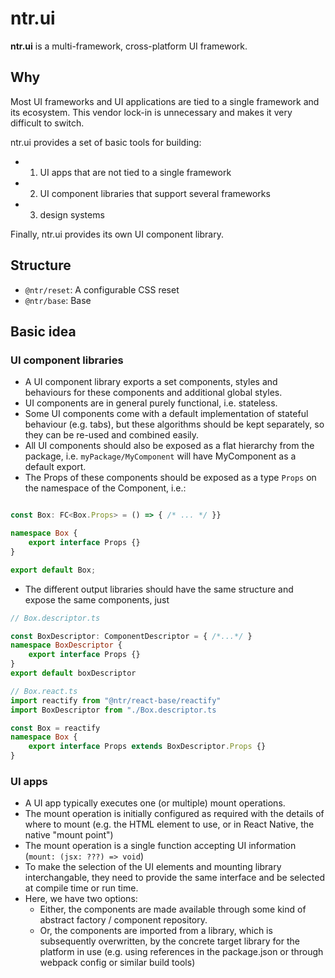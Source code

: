 # ntr.ui

**ntr.ui** is a multi-framework, cross-platform UI framework.

## Why

Most UI frameworks and UI applications are tied to a single framework and its ecosystem. This vendor lock-in is unnecessary and makes it very difficult to switch.

ntr.ui provides a set of basic tools for building:

- 1) UI apps that are not tied to a single framework
- 2) UI component libraries that support several frameworks
- 3) design systems

Finally, ntr.ui provides its own UI component library.

## Structure

- `@ntr/reset`: A configurable CSS reset
- `@ntr/base`: Base


## Basic idea

### UI component libraries

- A UI component library exports a set components, styles and behaviours for these components and additional global styles.
- UI components are in general purely functional, i.e. stateless.
- Some UI components come with a default implementation of stateful behaviour (e.g. tabs), but these algorithms should be kept separately, so they can be re-used and combined easily.
- All UI components should also be exposed as a flat hierarchy from the package, i.e. `myPackage/MyComponent` will have MyComponent as a default export.
- The Props of these components should be exposed as a type `Props` on the namespace of the Component, i.e.:

```ts

const Box: FC<Box.Props> = () => { /* ... */ }}

namespace Box {
    export interface Props {}
}

export default Box;
```

- The different output libraries should have the same structure and expose the same components, just 

```ts
// Box.descriptor.ts

const BoxDescriptor: ComponentDescriptor = { /*...*/ }
namespace BoxDescriptor {
	export interface Props {}
}
export default boxDescriptor

// Box.react.ts
import reactify from "@ntr/react-base/reactify"
import BoxDescriptor from "./Box.descriptor.ts

const Box = reactify
namespace Box {
    export interface Props extends BoxDescriptor.Props {}
}
```

### UI apps

- A UI app typically executes one (or multiple) mount operations.
- The mount operation is initially configured as required with the details of where to mount (e.g. the HTML element to use, or in React Native, the native "mount point")
- The mount operation is a single function accepting UI information (`mount: (jsx: ???) => void`)
- To make the selection of the UI elements and mounting library interchangable, they need to provide the same interface and be selected at compile time or run time.
- Here, we have two options:
  - Either, the components are made available through some kind of abstract factory / component repository.
  - Or, the components are imported from a library, which is subsequently overwritten, by the concrete target library for the platform in use (e.g. using references in the package.json or through webpack config or similar build tools)

